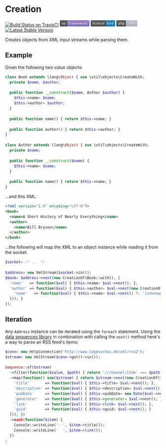 Creation
========

[![Build Status on TravisCI](https://secure.travis-ci.org/xp-forge/address.svg)](http://travis-ci.org/xp-forge/address)
[![XP Framework Module](https://raw.githubusercontent.com/xp-framework/web/master/static/xp-framework-badge.png)](https://github.com/xp-framework/core)
[![BSD Licence](https://raw.githubusercontent.com/xp-framework/web/master/static/licence-bsd.png)](https://github.com/xp-framework/core/blob/master/LICENCE.md)
[![Required PHP 5.4+](https://raw.githubusercontent.com/xp-framework/web/master/static/php-5_4plus.png)](http://php.net/)
[![Latest Stable Version](https://poser.pugx.org/xp-forge/address/version.png)](https://packagist.org/packages/xp-forge/address)

Creates objects from XML input streams while parsing them.

Example
-------
Given the following two value objects:

```php
class Book extends \lang\Object { use \util\objects\CreateWith;
  private $name, $author;

  public function __construct($name, Author $author) {
    $this->name= $name;
    $this->author= $author;
  }

  public function name() { return $this->name; }

  public function author() { return $this->author; }
}

class Author extends \lang\Object { use \util\objects\CreateWith;
  private $name;

  public function __construct($name) {
    $this->name= $name;
  }

  public function name() { return $this->name; }
}
```

...and this XML:

```xml
<?xml version="1.0" encoding="utf-8"?>
<book>
  <name>A Short History of Nearly Everything</name>
  <author>
    <name>Bill Bryson</name>
  </author>
</book>
```

...the following will map the XML to an object instance while reading it from the socket.

```php
$socket= /* ... */

$address= new XmlStream($socket->in());
$book= $address->next(new CreationOf(Book::with(), [
  'name'   => function($val) { $this->name= $val->next(); },
  'author' => function($val) { $this->author= $val->next(new CreationOf(Author::with(), [
    'name'   => function($val) { $this->name= $val->next() ?: '(unknown author)'; }
  ])); }
]);
```

Iteration
---------
Any `Address` instance can be iterated using the `foreach` statement. Using the [data sequences library](https://github.com/xp-forge/sequence) in combination with calling the `next()` method here's a way to parse an RSS feed's items:

```php
$conn= new HttpConnection('http://www.tagesschau.de/xml/rss2');
$stream= new XmlStream($conn->get()->in());

Sequence::of($stream)
  ->filter(function($value, $path) { return '//channel/item' === $path; })
  ->map(function() use($stream) { return $stream->next(new CreationOf(Item::with(), [
    'title'       => function($val) { $this->title= $val->next(); },
    'description' => function($val) { $this->description= $val->next(); },
    'pubDate'     => function($val) { $this->pubDate= new Date($val->next()); },
    'generator'   => function($val) { $this->generator= $val->next(); },
    'link'        => function($val) { $this->link= $val->next(); },
    'guid'        => function($val) { $this->guid= $val->next(); }
  ])); })
  ->each(function($item) {
    Console::writeLine('- ', $item->title());
    Console::writeLine('  ', $item->link());
  })
;
```